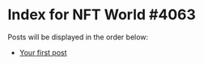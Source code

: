 # Index for NFT World #4063
Posts will be displayed in the order below:

- [Your first post](./001-first.md)

